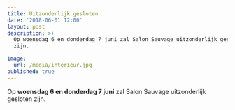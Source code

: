 ```yaml
---
title: Uitzonderlijk gesloten
date: '2018-06-01 12:00'
layout: post
description: >+
  Op woensdag 6 en donderdag 7 juni zal Salon Sauvage uitzonderlijk gesloten
  zijn.

image:
  url: /media/interieur.jpg
published: true
---
```

Op **woensdag 6 en donderdag 7 juni** zal Salon Sauvage uitzonderlijk gesloten zijn.
